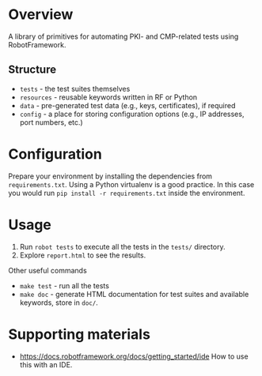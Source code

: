 # Overview
A library of primitives for automating PKI- and CMP-related tests using RobotFramework.

## Structure
- `tests` - the test suites themselves
- `resources` - reusable keywords written in RF or Python
- `data` - pre-generated test data (e.g., keys, certificates), if required
- `config` - a place for storing configuration options (e.g., IP addresses, port numbers, etc.)


# Configuration
Prepare your environment by installing the dependencies from `requirements.txt`. Using a Python virtualenv is a good
practice. In this case you would run `pip install -r requirements.txt` inside the environment.

# Usage
1. Run `robot tests` to execute all the tests in the `tests/` directory.
2. Explore `report.html` to see the results.


Other useful commands
- `make test` - run all the tests
- `make doc` - generate HTML documentation for test suites and available keywords, store in `doc/`.


# Supporting materials
- https://docs.robotframework.org/docs/getting_started/ide How to use this with an IDE.
